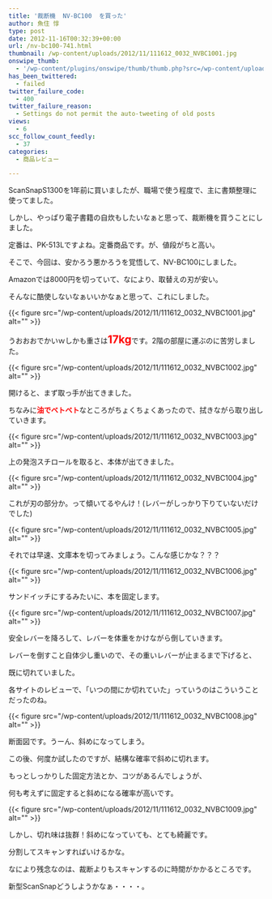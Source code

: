 ```yaml
---
title: '裁断機  NV-BC100  を買った'
author: 魚住 惇
type: post
date: 2012-11-16T00:32:39+00:00
url: /nv-bc100-741.html
thumbnail: /wp-content/uploads/2012/11/111612_0032_NVBC1001.jpg
onswipe_thumb:
  - '/wp-content/plugins/onswipe/thumb/thumb.php?src=/wp-content/uploads/2012/11/111612_0032_NVBC1009.jpg&amp;w=600&amp;h=800&amp;zc=1&amp;q=75&amp;f=0'
has_been_twittered:
  - failed
twitter_failure_code:
  - 400
twitter_failure_reason:
  - Settings do not permit the auto-tweeting of old posts
views:
  - 6
scc_follow_count_feedly:
  - 37
categories:
  - 商品レビュー

---
```

ScanSnapS1300を1年前に買いましたが、職場で使う程度で、主に書類整理に使ってました。</p> 

しかし、やっぱり電子書籍の自炊もしたいなぁと思って、裁断機を買うことにしました。

<!--more-->

定番は、PK-513Lですよね。定番商品です。が、値段がちと高い。</p> 

そこで、今回は、安かろう悪かろうを覚悟して、NV-BC100にしました。

Amazonでは8000円を切っていて、なにより、取替えの刃が安い。</p> 

そんなに酷使しないなぁいいかなぁと思って、これにしました。</p> 

{{< figure src="/wp-content/uploads/2012/11/111612_0032_NVBC1001.jpg" alt="" >}} 

うおおおでかいｗしかも重さは<span style="color: red; font-size: 16pt;"><b>17kg</b></span>です。2階の部屋に運ぶのに苦労しました。</p> 

{{< figure src="/wp-content/uploads/2012/11/111612_0032_NVBC1002.jpg" alt="" >}} 

開けると、まず取っ手が出てきました。

ちなみに<span style="color: red;"><b>油でベトベト</b></span>なところがちょくちょくあったので、拭きながら取り出していきます。</p> 

{{< figure src="/wp-content/uploads/2012/11/111612_0032_NVBC1003.jpg" alt="" >}} 

上の発泡スチロールを取ると、本体が出てきました。</p> 

{{< figure src="/wp-content/uploads/2012/11/111612_0032_NVBC1004.jpg" alt="" >}} 

これが刃の部分か。って傾いてるやんけ！(レバーがしっかり下りていないだけでした)</p> 

{{< figure src="/wp-content/uploads/2012/11/111612_0032_NVBC1005.jpg" alt="" >}} 

それでは早速、文庫本を切ってみましょう。こんな感じかな？？？</p> 

{{< figure src="/wp-content/uploads/2012/11/111612_0032_NVBC1006.jpg" alt="" >}} 

サンドイッチにするみたいに、本を固定します。</p> 

{{< figure src="/wp-content/uploads/2012/11/111612_0032_NVBC1007.jpg" alt="" >}} 

安全レバーを降ろして、レバーを体重をかけながら倒していきます。

レバーを倒すこと自体少し重いので、その重いレバーが止まるまで下げると、

既に切れていました。</p> 

各サイトのレビューで、「いつの間にか切れていた」っていうのはこういうことだったのね。</p> 

{{< figure src="/wp-content/uploads/2012/11/111612_0032_NVBC1008.jpg" alt="" >}} 

断面図です。うーん、斜めになってしまう。</p> 

この後、何度か試したのですが、結構な確率で斜めに切れます。

もっとしっかりした固定方法とか、コツがあるんでしょうが、

何も考えずに固定すると斜めになる確率が高いです。</p> 

{{< figure src="/wp-content/uploads/2012/11/111612_0032_NVBC1009.jpg" alt="" >}} 

しかし、切れ味は抜群！斜めになっていても、とても綺麗です。

分割してスキャンすればいけるかな。</p> 

なにより残念なのは、裁断よりもスキャンするのに時間がかかるところです。

新型ScanSnapどうしようかなぁ・・・・。